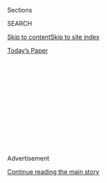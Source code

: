 <div id="app">

<div>

<div>

<div>

<div class="NYTAppHideMasthead css-1q2w90k e1suatyy0">

<div class="section css-ui9rw0 e1suatyy2">

<div class="css-eph4ug er09x8g0">

<div class="css-6n7j50">

</div>

<span class="css-1dv1kvn">Sections</span>

<div class="css-10488qs">

<span class="css-1dv1kvn">SEARCH</span>

</div>

[Skip to content](#site-content)[Skip to site index](#site-index)

</div>

<div class="css-10698na e1huz5gh0">

</div>

</div>

<div id="masthead-bar-one" class="section hasLinks css-15hmgas e1csuq9d3">

<div class="css-uqyvli e1csuq9d0">

</div>

<div class="css-1uqjmks e1csuq9d1">

</div>

<div class="css-9e9ivx">

[](https://myaccount.nytimes.com/auth/login?response_type=cookie&client_id=vi)

</div>

<div class="css-1bvtpon e1csuq9d2">

[Today’s Paper](https://www.nytimes.com/section/todayspaper)

</div>

</div>

</div>

</div>

<div data-aria-hidden="false">

<div id="site-content" role="main">

<div>

<div class="css-1aor85t" style="opacity:0.000000001;z-index:-1;visibility:hidden">

<div class="css-1hqnpie">

<div class="css-epjblv">

<span class="css-17xtcya">[Opinion](/section/opinion)</span><span class="css-x15j1o">|</span><span class="css-fwqvlz">\[Black
Lives Matter Is Winning</span>

</div>

<div class="css-k008qs">

<div class="css-1iwv8en">

<span class="css-18z7m18"></span>

<div>

</div>

</div>

<span class="css-1n6z4y"></span>

<div class="css-1705lsu">

<div class="css-4xjgmj">

<div class="css-4skfbu" role="toolbar" data-aria-label="Social Media Share buttons, Save button, and Comments Panel with current comment count" data-testid="share-tools">

  - 
  - 
  - 
  - 
    
    <div class="css-6n7j50">
    
    </div>

  - 
  - 

</div>

</div>

</div>

</div>

</div>

</div>

<div id="NYT_TOP_BANNER_REGION" class="css-13pd83m">

</div>

<div id="top-wrapper" class="css-1sy8kpn">

<div id="top-slug" class="css-l9onyx">

Advertisement

</div>

[Continue reading the main story](#after-top)

<div class="ad top-wrapper" style="text-align:center;height:100%;display:block;min-height:250px">

<div id="top" class="place-ad" data-position="top" data-size-key="top">

</div>

</div>

<div id="after-top">

</div>

</div>

<div>

<div class="css-v5btjw etb61u70">

<div class="css-v05ibm etb61u71">

[Opinion](/section/opinion)

</div>

</div>

<div id="sponsor-wrapper" class="css-1hyfx7x">

<div id="sponsor-slug" class="css-19vbshk">

Supported by

</div>

[Continue reading the main story](#after-sponsor)

<div id="sponsor" class="ad sponsor-wrapper" style="text-align:center;height:100%;display:block">

</div>

<div id="after-sponsor">

</div>

</div>

<div class="css-186x18t">

</div>

<div class="css-1vkm6nb ehdk2mb0">

# \[Black Lives Matter Is Winning

</div>

Activists set out to show that police brutality was pervasive. The
police have now made that clear.

<div class="css-18e8msd">

<div class="css-vp77d3 epjyd6m0">

<div class="css-1p10dcb ey68jwv0" data-aria-hidden="true">

[![Farhad
Manjoo](https://static01.nyt.com/images/2019/01/08/opinion/farhad-manjoo-opinion/farhad-manjoo-opinion-thumbLarge.png
"Farhad Manjoo")](https://www.nytimes.com/by/farhad-manjoo)

</div>

<div class="css-1baulvz">

By [<span class="css-1baulvz last-byline" itemprop="name">Farhad
Manjoo</span>](https://www.nytimes.com/by/farhad-manjoo)

<div class="css-8atqhb">

Opinion Columnist

</div>

</div>

</div>

  - June 10, 2020

  - 
    
    <div class="css-4xjgmj">
    
    <div class="css-pvvomx" role="toolbar" data-aria-label="Social Media Share buttons, Save button, and Comments Panel with current comment count" data-testid="share-tools">
    
      - 
      - 
      - 
      - 
        
        <div class="css-6n7j50">
        
        </div>
    
      - 
      - 
    
    </div>
    
    </div>

</div>

<div class="css-79elbk" data-testid="photoviewer-wrapper">

<div class="css-z3e15g" data-testid="photoviewer-wrapper-hidden">

</div>

<div class="css-1a48zt4 ehw59r15" data-testid="photoviewer-children">

![<span class="css-16f3y1r e13ogyst0" data-aria-hidden="true">Demonstrators
in Minneapolis marched last Friday to protest the killing of George
Floyd.</span><span class="css-cnj6d5 e1z0qqy90" itemprop="copyrightHolder"><span class="css-1ly73wi e1tej78p0">Credit...</span><span><span>Victor
J. Blue for The New York
Times</span></span></span>](https://static01.nyt.com/images/2020/06/10/opinion/10manjoo1/merlin_173249757_84ae29e9-1d4e-4476-a22d-37dad769fffe-articleLarge.jpg?quality=75&auto=webp&disable=upscale)

</div>

</div>

</div>

<div class="section meteredContent css-1r7ky0e" name="articleBody" itemprop="articleBody">

<div class="audioFigureHeading">

### Listen to This Op-Ed

<span class="css-16qbtva">Audio Recording by Audm</span>

</div>

<div class="css-qe9gm7">

<div>

</div>

</div>

<div class="css-1fanzo5 StoryBodyCompanionColumn">

<div class="css-53u6y8">

*To hear more audio stories from publishers like The New York Times,
download* [*Audm for iPhone or
Android*](https://www.audm.com/?utm_source=nytopinion&utm_medium=embed&utm_campaign=black_lives_winning)*.*

It’s wondrous, isn’t it, how the people just keep coming out? Day after
day, night after night, in dozens of cities, braving a deadly virus and
brutal retaliation, they continue to pack the streets in uncountable
numbers, demanding equality and justice — and, finally, prompting what
feels like real change.

How did this happen? How did [Black Lives
Matter](https://www.nytimes.com/interactive/2020/06/10/upshot/black-lives-matter-attitudes.html),
a hashtag-powered movement that has been building for years, bring
America to what looks like a turning point?

I have a theory: The protests exploded in scale and intensity because
the police seemed to go out of their way to illustrate exactly the
arguments that Black Lives Matter has been raising online since 2013.

</div>

</div>

<div>

</div>

<div class="css-1fanzo5 StoryBodyCompanionColumn">

<div class="css-53u6y8">

For the last two weeks, the police reaction to the movement has been so
unhinged, and so well documented, that it couldn’t help but feed support
for the protests. American public opinion may have tipped in favor of
Black Lives Matter for good.

</div>

</div>

<div class="css-1fanzo5 StoryBodyCompanionColumn">

<div class="css-53u6y8">

By “the police,” I mean not just state and municipal police across the
country, but also the federal officers from various agencies that
cracked down on protesters in front of the White House, as well as their
supporters and political patrons, from police chiefs to mayors to the
attorney general and the president himself.

Black Lives Matter [aims](https://blacklivesmatter.com/about/) to
highlight the depth of brutality, injustice and unaccountability that
American society, especially law enforcement, harbors toward black
people. Many protesters set out to call attention to the unchecked power
of the police, their military weaponry and their capricious use of it.
They wanted to show that the problem of policing in America is more than
that of individual bad officers; the problem is a culture that protects
wrongdoers, tolerates
[mendacity](https://apnews.com/a172fb01bdb74b4159b39da390d9e79e),
rewards blind loyalty and is fiercely resistant to change. More deeply,
it is a law enforcement culture that does not regard black lives as
worthy of protection.

And what did the cops do? They responded with a display of organized,
unchecked power — on camera, in a way that many Americans might never be
able to unsee.

To understand why this moment may prompt structural change, it is worth
putting the latest protests into a larger context. To me, the past two
weeks have felt like an echo of that heady moment late in 2017, after
The [New York
Times](https://www.nytimes.com/2017/10/05/us/harvey-weinstein-harassment-allegations.html)
and The [New
Yorker](https://www.newyorker.com/news/news-desk/from-aggressive-overtures-to-sexual-assault-harvey-weinsteins-accusers-tell-their-stories)
exposed Harvey Weinstein’s history of sexual assault. At the time,
\#MeToo, as an online rallying cry against sexual abuse and harassment,
was [more than a decade
old](https://www.ajc.com/news/world/who-tarana-burke-meet-the-woman-who-started-the-too-movement-decade-ago/i8NEiuFHKaIvBh9ucukidK/).
The Weinstein story didn’t create that movement, just as the [videos of
George Floyd’s
death](https://www.nytimes.com/video/us/100000007159353/george-floyd-arrest-death-video.html)
at the hands of the Minneapolis police didn’t create Black Lives Matter.

</div>

</div>

<div class="css-79elbk" data-testid="photoviewer-wrapper">

<div class="css-z3e15g" data-testid="photoviewer-wrapper-hidden">

</div>

<div class="css-1a48zt4 ehw59r15" data-testid="photoviewer-children">

![<span class="css-16f3y1r e13ogyst0" data-aria-hidden="true">Police
officers confronting demonstrators for violating a curfew during a
protest in Brooklyn last
Wednesday.</span><span class="css-cnj6d5 e1z0qqy90" itemprop="copyrightHolder"><span class="css-1ly73wi e1tej78p0">Credit...</span><span>Amr
Alfiky for The New York
Times</span></span>](https://static01.nyt.com/images/2020/06/10/opinion/10manjoo2/merlin_173180409_1a8c2fbf-d894-44e5-b25b-73eac9621144-articleLarge.jpg?quality=75&auto=webp&disable=upscale)

</div>

</div>

<div class="css-1fanzo5 StoryBodyCompanionColumn">

<div class="css-53u6y8">

Instead, the Weinstein news broke the dam. Since then, \#MeToo activism
[has gone on to
upend](https://www.nbcnews.com/storyline/sexual-misconduct/weinstein-here-s-growing-list-men-accused-sexual-misconduct-n816546)
society in a way that felt revolutionary.

It feels like the dam is breaking again.

The movement behind Black Lives Matter has taken to the streets before —
but nothing on this scale, with this intensity. And not with these
results. The National Football League was once a powerful and bitter
rival; [now it
has](https://sports.yahoo.com/the-nf-ls-black-lives-matter-statement-was-years-in-the-making-013616877.html)
embraced the movement, though it still has not apologized to or signed
[Colin
Kaepernick](https://www.nytimes.com/2020/06/05/sports/football/george-floyd-kaepernick-kneeling-nfl-protests.html),
the player who first knelt in protest against police brutality.

Politicians at every level [are professing newfound
support](https://www.theatlantic.com/politics/archive/2020/06/mitt-romney-black-lives-matter/612808/),
and, right before our eyes, the [Overton
window](https://www.nytimes.com/2019/02/26/us/politics/overton-window-democrats.html)
of acceptable public discourse about police reform has shifted to
include terms like “demilitarize,” “defund” and “abolish.”

It’s not clear how far the politics will go, but the shifts so far are
significant. “Never before in the history of modern polling has the
country expressed such widespread agreement on racism’s pervasiveness in
policing, and in society at large,” The [Times reported last
week](https://www.nytimes.com/2020/06/05/us/politics/polling-george-floyd-protests-racism.html).

More important, we are no longer just talking about imposing new limits
on how the police can operate. We’re finally asking more substantive
political questions: What roles should be reserved for the police in our
cities, and what roles would better be served by hiring more teachers,
social workers or mental health experts?

In Los Angeles, where leaders on the left and the right have long
showered resources on the police, [the mayor has now
proposed](https://www.latimes.com/california/story/2020-06-05/eric-garcetti-lapd-budget-cuts-10000-officers-protests)
spending $250 million more on social services and $150 million less on
policing. Last week, New York’s mayor, Bill de Blasio, resisted cutting
the $6 billion police budget; on Sunday, he [promised future
cuts](https://www.nytimes.com/2020/06/07/nyregion/deblasio-nypd-funding.html).
And in Minneapolis, a veto-proof majority of City Council members
pledged to dismantle the city’s police department.

</div>

</div>

<div class="css-1fanzo5 StoryBodyCompanionColumn">

<div class="css-53u6y8">

The proximate cause of the latest protests was the horror of George
Floyd’s death. But we’ve seen videos of cops killing black men before
and they have rarely led to criminal prosecution, let alone broad
societal upheaval.

What’s happening now is about more than that video. Just as, after the
Weinstein story broke, when women came forward with stories too numerous
to ignore or dismiss, what we’ve seen in the last two weeks are episodes
of excessive force too blatant and numerous to conclude that the problem
is one of a few isolated cases.

The evidence of police brutality has become too widespread even for
elected officials to ignore. They can no longer easily coddle police
unions in exchange for political support; now ignoring police misconduct
will become a political liability, and perhaps something will change.

Alex Vitale, a sociologist and the author of “The End of Policing,”
which argues for a wholesale dismantling of American policing, told me
that he has high hopes for structural change because organizers had laid
the groundwork for it. “My reason for optimism is that before
Minneapolis happened, there were already dozens of campaigns to divert
police funding,” he said. “So that’s why that demand emerged so quickly
— people were already doing that work.”

Vitale also suggested that the movement can take hold permanently, that
what’s happening now has cracked “the ‘ideological armor’” of policing
in America.

I think he’s right.

</div>

</div>

<div class="css-79elbk" data-testid="photoviewer-wrapper">

<div class="css-z3e15g" data-testid="photoviewer-wrapper-hidden">

</div>

<div class="css-1a48zt4 ehw59r15" data-testid="photoviewer-children">

<div class="css-1xdhyk6 erfvjey0">

<span class="css-1ly73wi e1tej78p0">Image</span>

<div class="css-zjzyr8">

<div data-testid="lazyimage-container" style="height:257.77777777777777px">

</div>

</div>

</div>

<span class="css-16f3y1r e13ogyst0" data-aria-hidden="true">Police
officers waiting for members of the December 12th Movement and other
protesters in Brooklyn on June
1.</span><span class="css-cnj6d5 e1z0qqy90" itemprop="copyrightHolder"><span class="css-1ly73wi e1tej78p0">Credit...</span><span>Anthony
Geathers for The New York Times</span></span>

</div>

</div>

<div class="css-1fanzo5 StoryBodyCompanionColumn">

<div class="css-53u6y8">

## Office Hours With Farhad Manjoo

*Farhad wants to* [*chat with readers on the
phone*](https://www.nytimes.com/2019/05/16/opinion/farhad-office-hours.html?module=inline)*.
If you’re interested in talking to a New York Times columnist about
anything that’s on your mind, please fill out this form. Farhad will
select a few readers to call.*

</div>

</div>

<div style="max-width:100%;margin:0 auto">

<div id="100000006507025" class="css-17dprlf" data-slug="farhad-office-hours" style="max-width:600px">

</div>

</div>

<div class="css-1fanzo5 StoryBodyCompanionColumn">

<div class="css-53u6y8">

*The Times is committed to publishing* [*a diversity of
letters*](https://www.nytimes.com/2019/01/31/opinion/letters/letters-to-editor-new-york-times-women.html)
*to the editor. We’d like to hear what you think about this or any of
our articles. Here are some*
[*tips*](https://help.nytimes.com/hc/en-us/articles/115014925288-How-to-submit-a-letter-to-the-editor)*.
And here's our email:*
[*letters@nytimes.com*](mailto:letters@nytimes.com)*.*

*Follow The New York Times Opinion section on*
[*Facebook*](https://www.facebook.com/nytopinion)*,* [*Twitter
(@NYTopinion)*](http://twitter.com/NYTOpinion) *and*
[*Instagram*](https://www.instagram.com/nytopinion/)*.*

</div>

</div>

</div>

<div>

</div>

<div>

</div>

<div>

</div>

<div>

<div id="bottom-wrapper" class="css-1ede5it">

<div id="bottom-slug" class="css-l9onyx">

Advertisement

</div>

[Continue reading the main story](#after-bottom)

<div id="bottom" class="ad bottom-wrapper" style="text-align:center;height:100%;display:block;min-height:90px">

</div>

<div id="after-bottom">

</div>

</div>

</div>

</div>

</div>

## Site Index

<div>

</div>

## Site Information Navigation

  - [© <span>2020</span> <span>The New York Times
    Company</span>](https://help.nytimes.com/hc/en-us/articles/115014792127-Copyright-notice)

<!-- end list -->

  - [NYTCo](https://www.nytco.com/)
  - [Contact
    Us](https://help.nytimes.com/hc/en-us/articles/115015385887-Contact-Us)
  - [Work with us](https://www.nytco.com/careers/)
  - [Advertise](https://nytmediakit.com/)
  - [T Brand Studio](http://www.tbrandstudio.com/)
  - [Your Ad
    Choices](https://www.nytimes.com/privacy/cookie-policy#how-do-i-manage-trackers)
  - [Privacy](https://www.nytimes.com/privacy)
  - [Terms of
    Service](https://help.nytimes.com/hc/en-us/articles/115014893428-Terms-of-service)
  - [Terms of
    Sale](https://help.nytimes.com/hc/en-us/articles/115014893968-Terms-of-sale)
  - [Site Map](https://spiderbites.nytimes.com)
  - [Help](https://help.nytimes.com/hc/en-us)
  - [Subscriptions](https://www.nytimes.com/subscription?campaignId=37WXW)

</div>

</div>

</div>

</div>
